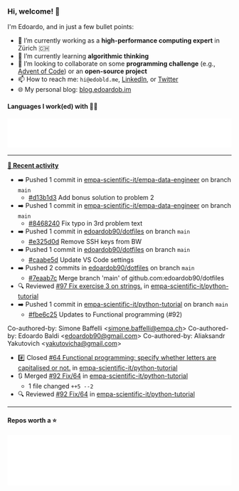 ### Hi, welcome! 👋 

I'm Edoardo, and in just a few bullet points:

- 🔭 I’m currently working as a **high-performance computing expert** in Zürich 🇨🇭
- 🌱 I’m currently learning **algorithmic thinking**
- 👯 I’m looking to collaborate on some **programming challenge** (e.g., [Advent of Code](https://github.com/edoardob90/aoc2022)) or an **open-source project**
- 📫 How to reach me: `hi@edobld.me`, [LinkedIn](https://linkedin.com/in/edobld), or [Twitter](https://twitter.com/edobld)
- 🌐 My personal blog: [blog.edoardob.im](https://blog.edoardob.im)

#### Languages I work(ed) with 👨‍💻

<img src="https://github.com/edoardob90/edoardob90/blob/main/.cache/languages.svg">

---

**[📰 Recent activity](https://github.com/edoardob90)**
* ➡️ Pushed 1 commit in [empa-scientific-it/empa-data-engineer](https://github.com/empa-scientific-it/empa-data-engineer) on branch `main`
  * [#d13b1d3](https://github.com/empa-scientific-it/empa-data-engineer/commit/d13b1d3) Add bonus solution to problem 2
* ➡️ Pushed 1 commit in [empa-scientific-it/empa-data-engineer](https://github.com/empa-scientific-it/empa-data-engineer) on branch `main`
  * [#8468240](https://github.com/empa-scientific-it/empa-data-engineer/commit/8468240) Fix typo in 3rd problem text
* ➡️ Pushed 1 commit in [edoardob90/dotfiles](https://github.com/edoardob90/dotfiles) on branch `main`
  * [#e325d0d](https://github.com/edoardob90/dotfiles/commit/e325d0d) Remove SSH keys from BW
* ➡️ Pushed 1 commit in [edoardob90/dotfiles](https://github.com/edoardob90/dotfiles) on branch `main`
  * [#caabe5d](https://github.com/edoardob90/dotfiles/commit/caabe5d) Update VS Code settings
* ➡️ Pushed 2 commits in [edoardob90/dotfiles](https://github.com/edoardob90/dotfiles) on branch `main`
  * [#7eaab7c](https://github.com/edoardob90/dotfiles/commit/7eaab7c) Merge branch &#39;main&#39; of github.com:edoardob90/dotfiles
* 🔍 Reviewed [#97 Fix exercise 3 on strings.](https://github.com/empa-scientific-it/python-tutorial/pull/97) in [empa-scientific-it/python-tutorial](https://github.com/empa-scientific-it/python-tutorial)
* ➡️ Pushed 1 commit in [empa-scientific-it/python-tutorial](https://github.com/empa-scientific-it/python-tutorial) on branch `main`
  * [#fbe6c25](https://github.com/empa-scientific-it/python-tutorial/commit/fbe6c25) Updates to Functional programming (#92)

Co-authored-by: Simone Baffelli &lt;simone.baffelli@empa.ch&gt;
Co-authored-by: Edoardo Baldi &lt;edoardob90@gmail.com&gt;
Co-authored-by: Aliaksandr Yakutovich &lt;yakutovicha@gmail.com&gt;
* #️⃣ Closed [#64 Functional programming: specify whether letters are capitalised or not.](https://github.com/empa-scientific-it/python-tutorial/issues/64) in [empa-scientific-it/python-tutorial](https://github.com/empa-scientific-it/python-tutorial)
* 🔃 Merged [#92 Fix/64](https://github.com/empa-scientific-it/python-tutorial/pull/92) in [empa-scientific-it/python-tutorial](https://github.com/empa-scientific-it/python-tutorial)
  * 1 file changed `++5 --2`
* 🔍 Reviewed [#92 Fix/64](https://github.com/empa-scientific-it/python-tutorial/pull/92) in [empa-scientific-it/python-tutorial](https://github.com/empa-scientific-it/python-tutorial)


---

#### Repos worth a ⭐

<img src="https://github.com/edoardob90/edoardob90/blob/main/.cache/stars.svg">

<!--
- ⚡ Fun fact: ...
- 🤔 I’m looking for help with ...
- 💬 Ask me about ...
-->

